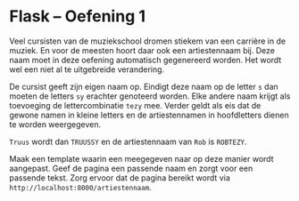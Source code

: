 # Flask – Oefening 1

Veel cursisten van de muziekschool dromen stiekem van een carrière in de muziek. En voor de meesten hoort daar ook een artiestennaam bij. Deze naam moet in deze oefening automatisch gegenereerd worden. Het wordt wel een niet al te uitgebreide verandering. 

De cursist geeft zijn eigen naam op. Eindigt deze naam op de letter `s` dan moeten de letters `sy` erachter genoteerd worden. Elke andere naam krijgt als toevoeging de lettercombinatie `tezy` mee.  Verder geldt als eis dat de gewone namen in kleine letters en de artiestennamen in hoofdletters dienen te worden weergegeven.

`Truus` wordt dan `TRUUSSY` en de artiestennaam van `Rob` is `ROBTEZY`. 

Maak een template waarin een meegegeven naar op deze manier wordt aangepast. Geef de pagina een passende naam en zorgt voor een passende tekst. Zorg ervoor dat de pagina bereikt wordt via `http://localhost:8000/artiestennaam`.
